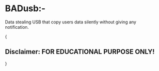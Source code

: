 # BADusb:-
Data stealing USB that copy users data silently without giving any notification.


{
## Disclaimer: FOR EDUCATIONAL PURPOSE ONLY! 
}
